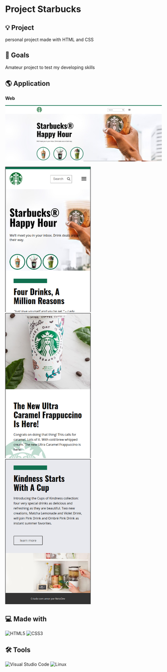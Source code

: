 # Project Starbucks

## 💡 Project
personal project made with HTML and CSS

## 🎯 Goals
Amateur project to test my developing skills

## 🌎 Application

**Web**

<img src=".github/project1.png" width="908" height="auto">
<p float="left">
<img src=".github/mobile2.png" width="275" height="auto">
<img src=".github/mobile3.png" width="275" height="auto">
<img src=".github/mobile1.png" width="275" height="auto">
</p>

## 💻 Made with
![HTML5](https://img.shields.io/badge/html5-%23E34F26.svg?style=for-the-badge&logo=html5&logoColor=white)
![CSS3](https://img.shields.io/badge/css3-%231572B6.svg?style=for-the-badge&logo=css3&logoColor=white)

## 🛠️ Tools
![Visual Studio Code](https://img.shields.io/badge/Visual%20Studio%20Code-0078d7.svg?style=for-the-badge&logo=visual-studio-code&logoColor=white)
![Linux](https://img.shields.io/badge/Linux-FCC624?style=for-the-badge&logo=linux&logoColor=black)




